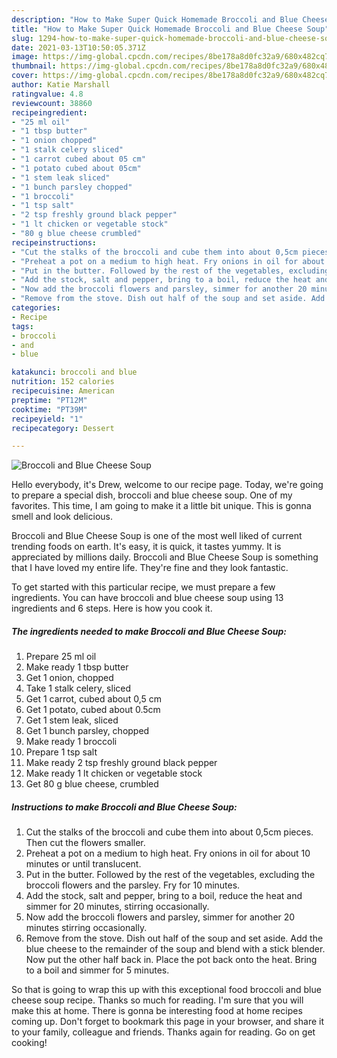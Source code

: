 ```yaml
---
description: "How to Make Super Quick Homemade Broccoli and Blue Cheese Soup"
title: "How to Make Super Quick Homemade Broccoli and Blue Cheese Soup"
slug: 1294-how-to-make-super-quick-homemade-broccoli-and-blue-cheese-soup
date: 2021-03-13T10:50:05.371Z
image: https://img-global.cpcdn.com/recipes/8be178a8d0fc32a9/680x482cq70/broccoli-and-blue-cheese-soup-recipe-main-photo.jpg
thumbnail: https://img-global.cpcdn.com/recipes/8be178a8d0fc32a9/680x482cq70/broccoli-and-blue-cheese-soup-recipe-main-photo.jpg
cover: https://img-global.cpcdn.com/recipes/8be178a8d0fc32a9/680x482cq70/broccoli-and-blue-cheese-soup-recipe-main-photo.jpg
author: Katie Marshall
ratingvalue: 4.8
reviewcount: 38860
recipeingredient:
- "25 ml oil"
- "1 tbsp butter"
- "1 onion chopped"
- "1 stalk celery sliced"
- "1 carrot cubed about 05 cm"
- "1 potato cubed about 05cm"
- "1 stem leak sliced"
- "1 bunch parsley chopped"
- "1 broccoli"
- "1 tsp salt"
- "2 tsp freshly ground black pepper"
- "1 lt chicken or vegetable stock"
- "80 g blue cheese crumbled"
recipeinstructions:
- "Cut the stalks of the broccoli and cube them into about 0,5cm pieces. Then cut the flowers smaller."
- "Preheat a pot on a medium to high heat. Fry onions in oil for about 10 minutes or until translucent."
- "Put in the butter. Followed by the rest of the vegetables, excluding the broccoli flowers and the parsley. Fry for 10 minutes."
- "Add the stock, salt and pepper, bring to a boil, reduce the heat and simmer for 20 minutes, stirring occasionally."
- "Now add the broccoli flowers and parsley, simmer for another 20 minutes stirring occasionally."
- "Remove from the stove. Dish out half of the soup and set aside. Add the blue cheese to the remainder of the soup and blend with a stick blender. Now put the other half back in. Place the pot back onto the heat. Bring to a boil and simmer for 5 minutes."
categories:
- Recipe
tags:
- broccoli
- and
- blue

katakunci: broccoli and blue 
nutrition: 152 calories
recipecuisine: American
preptime: "PT12M"
cooktime: "PT39M"
recipeyield: "1"
recipecategory: Dessert

---
```



![Broccoli and Blue Cheese Soup](https://img-global.cpcdn.com/recipes/8be178a8d0fc32a9/680x482cq70/broccoli-and-blue-cheese-soup-recipe-main-photo.jpg)

Hello everybody, it's Drew, welcome to our recipe page. Today, we're going to prepare a special dish, broccoli and blue cheese soup. One of my favorites. This time, I am going to make it a little bit unique. This is gonna smell and look delicious.



Broccoli and Blue Cheese Soup is one of the most well liked of current trending foods on earth. It's easy, it is quick, it tastes yummy. It is appreciated by millions daily. Broccoli and Blue Cheese Soup is something that I have loved my entire life. They're fine and they look fantastic.


To get started with this particular recipe, we must prepare a few ingredients. You can have broccoli and blue cheese soup using 13 ingredients and 6 steps. Here is how you cook it.

<!--inarticleads1-->

##### The ingredients needed to make Broccoli and Blue Cheese Soup:

1. Prepare 25 ml oil
1. Make ready 1 tbsp butter
1. Get 1 onion, chopped
1. Take 1 stalk celery, sliced
1. Get 1 carrot, cubed about 0,5 cm
1. Get 1 potato, cubed about 0.5cm
1. Get 1 stem leak, sliced
1. Get 1 bunch parsley, chopped
1. Make ready 1 broccoli
1. Prepare 1 tsp salt
1. Make ready 2 tsp freshly ground black pepper
1. Make ready 1 lt chicken or vegetable stock
1. Get 80 g blue cheese, crumbled




<!--inarticleads2-->

##### Instructions to make Broccoli and Blue Cheese Soup:

1. Cut the stalks of the broccoli and cube them into about 0,5cm pieces. Then cut the flowers smaller.
1. Preheat a pot on a medium to high heat. Fry onions in oil for about 10 minutes or until translucent.
1. Put in the butter. Followed by the rest of the vegetables, excluding the broccoli flowers and the parsley. Fry for 10 minutes.
1. Add the stock, salt and pepper, bring to a boil, reduce the heat and simmer for 20 minutes, stirring occasionally.
1. Now add the broccoli flowers and parsley, simmer for another 20 minutes stirring occasionally.
1. Remove from the stove. Dish out half of the soup and set aside. Add the blue cheese to the remainder of the soup and blend with a stick blender. Now put the other half back in. Place the pot back onto the heat. Bring to a boil and simmer for 5 minutes.




So that is going to wrap this up with this exceptional food broccoli and blue cheese soup recipe. Thanks so much for reading. I'm sure that you will make this at home. There is gonna be interesting food at home recipes coming up. Don't forget to bookmark this page in your browser, and share it to your family, colleague and friends. Thanks again for reading. Go on get cooking!
